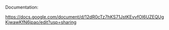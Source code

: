 Documentation:

https://docs.google.com/document/d/12dR0cTz7hKS71JstKEvvfOl6UZEQUgKjwawKfN6jpao/edit?usp=sharing
